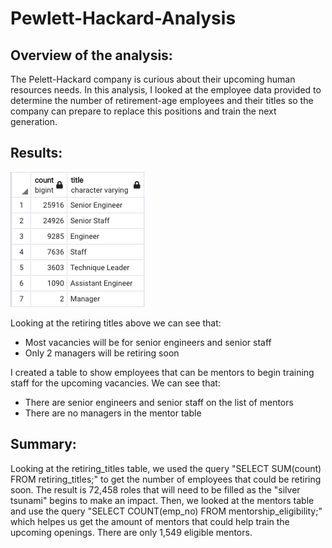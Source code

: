 # Pewlett-Hackard-Analysis

## Overview of the analysis:
The Pelett-Hackard company is curious about their upcoming human resources needs. In this analysis, I looked at the employee data provided to determine the number of retirement-age employees and their titles so the company can prepare to replace this positions and train the next generation. 

## Results:
![](retiring_titles.png)

Looking at the retiring titles above we can see that:
* Most vacancies will be for senior engineers and senior staff
* Only 2 managers will be retiring soon

I created a table to show employees that can be mentors to begin training staff for the upcoming vacancies. We can see that:
* There are senior engineers and senior staff on the list of mentors
* There are no managers in the mentor table

## Summary:
Looking at the retiring_titles table, we used the query "SELECT SUM(count) FROM retiring_titles;" to get the number of employees that could be retiring soon. The result is 72,458 roles that will need to be filled as the "silver tsunami" begins to make an impact.
Then, we looked at the mentors table and use the query "SELECT COUNT(emp_no) FROM mentorship_eligibility;" which helpes us get the amount of mentors that could help train the upcoming openings. There are only 1,549 eligible mentors. 
